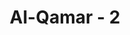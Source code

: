 ---
title: "Al-Qamar - 2"
no: 2
arabic_no: ٢
ayah: وَاِنْ يَّرَوْا اٰيَةً يُّعْرِضُوْا وَيَقُوْلُوْا سِحْرٌ مُّسْتَمِرٌّ
translation: "Dan jika mereka (orang-orang musyrikin) melihat suatu tanda (mukjizat), mereka berpaling dan berkata, “(Ini adalah) sihir yang terus menerus.” "
tafsir: "Kaum musyrik melihat suatu bukti tentang kebenaran kerasulan Muhammad, maka mereka berpaling dan mendustakan serta mengingkarinya sambil berkata bahwa, \"Ini adalah sihir yang memesonakan kita yang akan terus-menerus dilakukannya.\" Demikianlah jika memang tidak ada iman, maka meskipun pikirannya dapat menerima kebenaran Al-Qur'an dan secara empirik terlihat pada perbuatan dan perilaku Nabi yang membuktikan kerasulan beliau, tetapi mereka tetap ingkar pada kebenaran yang ada di depan mata mereka. ("
---